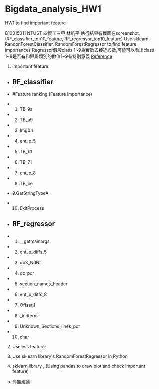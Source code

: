 # Bigdata_analysis_HW1
HW1 to find important feature

B10315011 NTUST 四資工三甲 林航平
執行結果有截圖在screenshot,(RF_classifier_top10_feature, RF_regressor_top10_feature)
Use sklearn RandonForestClassifier, RandomForestRegressor to find feature importances
Regressor假設class 1~9為實數去接近該數,可能可以看出class 1~9是否有和歸屬類別的數值1~9有特別意義
[Reference](http://scikit-learn.org/stable/auto_examples/ensemble/plot_forest_importances.html)

1. important feature: 
 * ## RF_classifier
 * #Feature ranking (Feature importance)
 * 1. TB_9a	
 * 2. TB_a9	
 * 3. Img0.1
 * 4. ent_p_5	
 * 5. TB_b1
 * 6. TB_71	
 * 7. ent_p_8	
 * 8. TB_ce	
 * 9.GetStringTypeA	
 * 10. ExitProcess

 * ## RF_regressor
 * 1. __getmainargs	
 * 2. ent_p_diffs_5
 * 3. db3_NdNt	
 * 4. dc_por	
 * 5. section_names_header	
 * 6. ent_p_diffs_8	
 * 7. Offset.1	
 * 8. _initterm	
 * 9. Unknown_Sections_lines_por	
 * 10. char

2. Useless feature:

3. Use sklearn library's RandomForestRegressor in Python

4. sklearn library , (Using pandas to draw plot and check important feature)

5. 尚無建議

